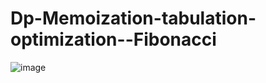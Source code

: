 # Dp-Memoization-tabulation-optimization--Fibonacci
![image](https://user-images.githubusercontent.com/63304179/213005425-ec7b6ef4-c510-4b11-b565-ee502e63d8b2.png)
